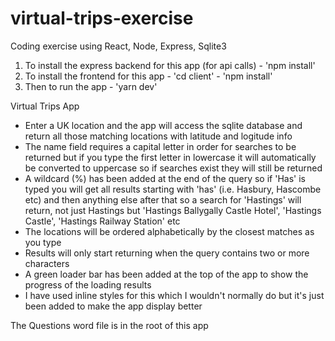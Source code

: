 # virtual-trips-exercise

Coding exercise using React, Node, Express, Sqlite3

1. To install the express backend for this app (for api calls) - 'npm install'
2. To install the frontend for this app - 'cd client' - 'npm install'
3. Then to run the app - 'yarn dev'

Virtual Trips App

- Enter a UK location and the app will access the sqlite database and return all those matching locations with latitude and logitude info
- The name field requires a capital letter in order for searches to be returned but if you type the first letter in lowercase it will automatically be converted to uppercase so if searches exist they will still be returned
- A wildcard (%) has been added at the end of the query so if 'Has' is typed you will get all results starting with 'has' (i.e. Hasbury, Hascombe etc) and then anything else after that so a search for 'Hastings' will return, not just Hastings but 'Hastings Ballygally Castle Hotel', 'Hastings Castle', 'Hastings Railway Station' etc
- The locations will be ordered alphabetically by the closest matches as you type
- Results will only start returning when the query contains two or more characters
- A green loader bar has been added at the top of the app to show the progress of the loading results
- I have used inline styles for this which I wouldn't normally do but it's just been added to make the app display better

The Questions word file is in the root of this app

